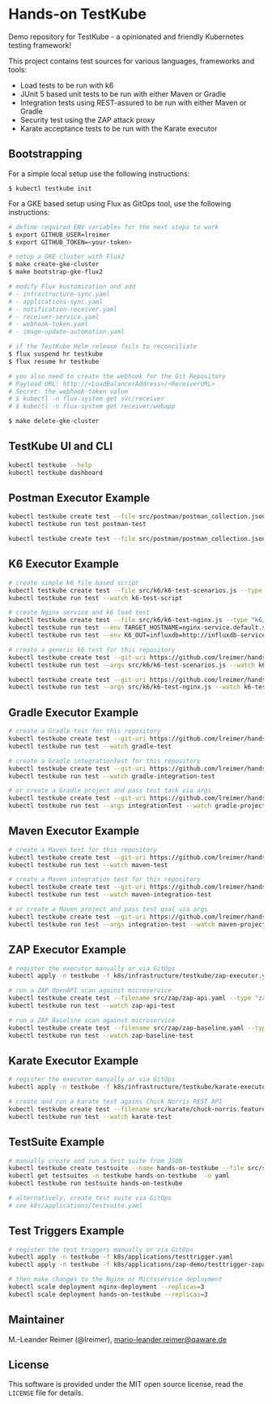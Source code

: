 # Hands-on TestKube

Demo repository for TestKube - a opinionated and friendly Kubernetes testing framework!

This project contains test sources for various languages, frameworks and tools:
- Load tests to be run with k6
- JUnit 5 based unit tests to be run with either Maven or Gradle
- Integration tests using REST-assured to be run with either Maven or Gradle
- Security test using the ZAP attack proxy
- Karate acceptance tests to be run with the Karate executor

## Bootstrapping

For a simple local setup use the following instructions:
```
$ kubectl testkube init
```

For a GKE based setup using Flux as GitOps tool, use the following instructions:
```bash
# define required ENV variables for the next steps to work
$ export GITHUB_USER=lreimer
$ export GITHUB_TOKEN=<your-token>

# setup a GKE cluster with Flux2
$ make create-gke-cluster
$ make bootstrap-gke-flux2

# modify Flux kustomization and add
# - infrastructure-sync.yaml
# - applications-sync.yaml
# - notification-receiver.yaml
# - receiver-service.yaml
# - webhook-token.yaml
# - image-update-automation.yaml

# if the TestKube Helm release fails to reconciliate
$ flux suspend hr testkube
$ flux resume hr testkube

# you also need to create the webhook for the Git Repository
# Payload URL: http://<LoadBalancerAddress>/<ReceiverURL>
# Secret: the webhook-token value
# $ kubectl -n flux-system get svc/receiver
# $ kubectl -n flux-system get receiver/webapp

$ make delete-gke-cluster
```

## TestKube UI and CLI

```bash
kubectl testkube --help 
kubectl testkube dashboard
```

## Postman Executor Example

```bash
kubectl testkube create test --file src/postman/postman_collection.json --type postman/collection --name postman-test
kubectl testkube run test postman-test

kubectl testkube create test --file src/postman/postman_collection.json --type postman/collection --name postman-scheduled-test --schedule="*/5 * * * *"
```

## K6 Executor Example

```bash
# create simple k6 file based script
kubectl testkube create test --file src/k6/k6-test-scenarios.js --type "k6/script" --name k6-test-script
kubectl testkube run test --watch k6-test-script

# create Nginx service and k6 load test
kubectl testkube create test --file src/k6/k6-test-nginx.js --type "k6/script" --name k6-test-nginx
kubectl testkube run test --env TARGET_HOSTNAME=nginx-service.default.svc.cluster.local --watch k6-test-nginx
kubectl testkube run test --env K6_OUT=influxdb=http://influxdb-service:8086/k6 --env TARGET_HOSTNAME=nginx-service.default.svc.cluster.local --watch k6-test-nginx

# create a generic k6 test for this repository
kubectl testkube create test --git-uri https://github.com/lreimer/hands-on-testkube.git --git-branch main --git-path src/k6/ --type "k6/script" --name k6-test-script-git
kubectl testkube run test --args src/k6/k6-test-scenarios.js --watch k6-test-script-git

kubectl testkube create test --git-uri https://github.com/lreimer/hands-on-testkube.git --git-branch main --git-path src/k6/ --type "k6/script" --name k6-test-nginx
kubectl testkube run test --args src/k6/k6-test-nginx.js --watch k6-test-nginx
```

## Gradle Executor Example

```bash
# create a Gradle test for this repository
kubectl testkube create test --git-uri https://github.com/lreimer/hands-on-testkube.git --git-branch main --type "gradle/test" --name gradle-test
kubectl testkube run test --watch gradle-test

# create a Gradle integrationTest for this repository
kubectl testkube create test --git-uri https://github.com/lreimer/hands-on-testkube.git --git-branch main --type "gradle/integrationTest" --name gradle-integration-test
kubectl testkube run test --watch gradle-integration-test

# or create a Gradle project and pass test task via args
kubectl testkube create test --git-uri https://github.com/lreimer/hands-on-testkube.git --git-branch main --type "gradle/project" --name gradle-project
kubectl testkube run test --args integrationTest --watch gradle-project
```

## Maven Executor Example

```bash
# create a Maven test for this repository
kubectl testkube create test --git-uri https://github.com/lreimer/hands-on-testkube.git --git-branch main --type "maven/test" --name maven-test
kubectl testkube run test --watch maven-test

# create a Maven integration test for this repository
kubectl testkube create test --git-uri https://github.com/lreimer/hands-on-testkube.git --git-branch main --type "maven/integration-test" --name maven-integration-test
kubectl testkube run test --watch maven-integration-test

# or create a Maven project and pass test goal via args
kubectl testkube create test --git-uri https://github.com/lreimer/hands-on-testkube.git --git-branch main --type "maven/project" --name maven-project
kubectl testkube run test --args integration-test --watch maven-project
```

## ZAP Executor Example

```bash
# register the executor manually or via GitOps
kubectl apply -n testkube -f k8s/infrastructure/testkube/zap-executor.yaml

# run a ZAP OpenAPI scan against microservice
kubectl testkube create test --filename src/zap/zap-api.yaml --type "zap/api" --name zap-api-test
kubectl testkube run test --watch zap-api-test

# run a ZAP Baseline scan against microservice
kubectl testkube create test --filename src/zap/zap-baseline.yaml --type "zap/baseline" --name zap-baseline-test
kubectl testkube run test --watch zap-baseline-test
```

## Karate Executor Example

```bash
# register the executor manually or via GitOps
kubectl apply -n testkube -f k8s/infrastructure/testkube/karate-executor.yaml

# create and run a Karate test agains Chuck Norris REST API
kubectl testkube create test --filename src/karate/chuck-norris.feature --type "karate/feature" --name karate-test
kubectl testkube run test --watch karate-test
```

## TestSuite Example

```bash
# manually create and run a test suite from JSON
kubectl testkube create testsuite --name hands-on-testkube --file src/suite.json
kubectl get testsuites -n testkube hands-on-testkube  -o yaml
kubectl testkube run testsuite hands-on-testkube

# alternatively, create test suite via GitOps
# see k8s/applications/testsuite.yaml
```

## Test Triggers Example

```bash
# register the test triggers manually or via GitOps
kubectl apply -n testkube -f k8s/applications/testtrigger.yaml
kubectl apply -n testkube -f k8s/applications/zap-demo/testtrigger-zapapi.yaml

# then make changes to the Nginx or Microservice deployment
kubectl scale deployment nginx-deployment --replicas=3
kubectl scale deployment hands-on-testkube --replicas=3
```

## Maintainer

M.-Leander Reimer (@lreimer), <mario-leander.reimer@qaware.de>

## License

This software is provided under the MIT open source license, read the `LICENSE`
file for details.